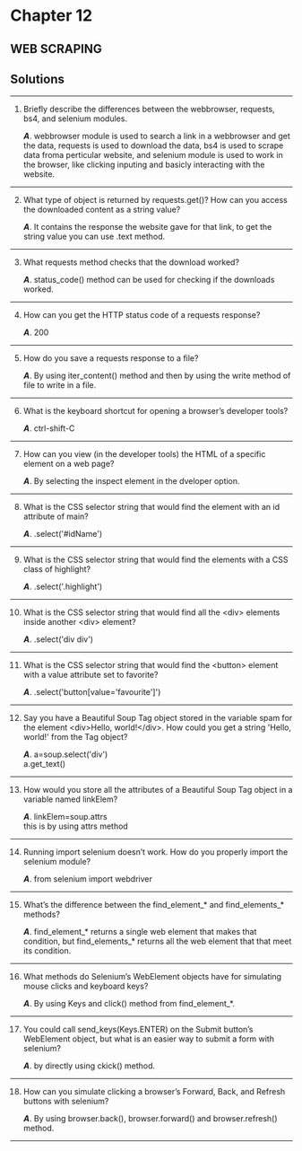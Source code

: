 
# Chapter 12

## WEB SCRAPING

## Solutions

---------------------

1. Briefly describe the differences between the webbrowser, requests, bs4, and selenium modules.

    ***A***. webbrowser module is used to search a link in a webbrowser and get the data, requests is used to download the data, bs4 is used to scrape data froma perticular website, and selenium module is used to work in the browser, like clicking inputing and basicly interacting with the website. 
--------
2. What type of object is returned by requests.get()? How can you access the downloaded content as a string value?

    ***A***. It contains the response the website gave for that link, to get the string value you can use .text method.
-------------
3. What requests method checks that the download worked?

    ***A***. status_code() method can be used for checking if the downloads worked.
-------------------

4. How can you get the HTTP status code of a requests response?

    ***A***. 200
---------------

5. How do you save a requests response to a file?

    ***A***. By using iter_content() method and then by using the write method of file to write in a file. 

-------------

6. What is the keyboard shortcut for opening a browser’s developer tools?

    ***A***. ctrl-shift-C
------------------

7. How can you view (in the developer tools) the HTML of a specific element on a web page?

    ***A***. By selecting the inspect element in the dveloper option.
-----------

8. What is the CSS selector string that would find the element with an id attribute of main?

    ***A***. .select('#idName')
-------

9. What is the CSS selector string that would find the elements with a CSS class of highlight?

    ***A***. .select('.highlight')
-------

10. What is the CSS selector string that would find all the \<div> elements inside another \<div> element?

    ***A***. .select('div div')
-------

11. What is the CSS selector string that would find the \<button> element with a value attribute set to favorite?

    ***A***. .select('button[value='favourite']')
-------

12. Say you have a Beautiful Soup Tag object stored in the variable spam for the element \<div>Hello, world!\</div>. How could you get a string 'Hello, world!' from the Tag object?

    ***A***. a=soup.select('div')\
    a.get_text()
-------

13. How would you store all the attributes of a Beautiful Soup Tag object in a variable named linkElem?

    ***A***. linkElem=soup.attrs\
    this is by using attrs method
-------

14. Running import selenium doesn’t work. How do you properly import the selenium module?

    ***A***. from selenium import webdriver
-------

15. What’s the difference between the find_element_* and find_elements_* methods?

    ***A***. find_element_* returns a single web element that makes that condition, but find_elements_* returns all the web element that that meet its condition.
-------

16. What methods do Selenium’s WebElement objects have for simulating mouse clicks and keyboard keys?

    ***A***. By using Keys and click() method from find_element_*.
-------

17. You could call send_keys(Keys.ENTER) on the Submit button’s WebElement object, but what is an easier way to submit a form with selenium?

    ***A***. by directly using ckick() method.
-------

18. How can you simulate clicking a browser’s Forward, Back, and Refresh buttons with selenium?

    ***A***. By using browser.back(), browser.forward() and browser.refresh() method.
-------
